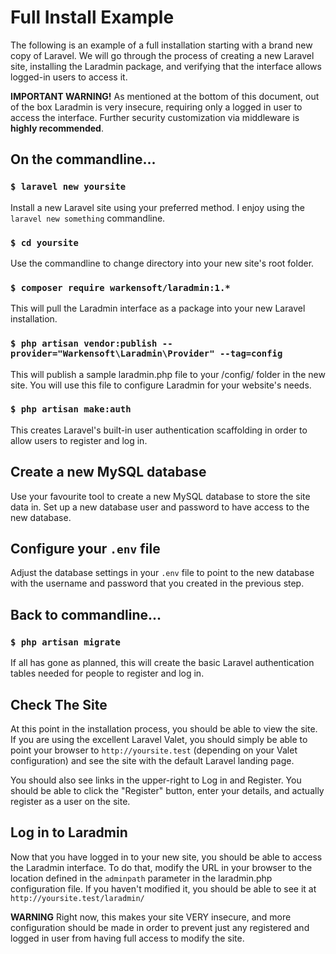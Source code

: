 # Full Install Example

The following is an example of a full installation starting with a brand new copy of Laravel. We will go through the 
process of creating a new Laravel site, installing the Laradmin package, and verifying that the interface allows 
logged-in users to access it.

**IMPORTANT WARNING!** As mentioned at the bottom of this document, out of the box Laradmin is very insecure, requiring
only a logged in user to access the interface. Further security customization via middleware is **highly recommended**. 

## On the commandline...

### `$ laravel new yoursite`

Install a new Laravel site using your preferred method. I enjoy using the `laravel new something` commandline.

### `$ cd yoursite`

Use the commandline to change directory into your new site's root folder.

### `$ composer require warkensoft/laradmin:1.*`

This will pull the Laradmin interface as a package into your new Laravel installation.

### `$ php artisan vendor:publish --provider="Warkensoft\Laradmin\Provider" --tag=config`

This will publish a sample laradmin.php file to your /config/ folder in the new site. You will use this file to 
configure Laradmin for your website's needs.

### `$ php artisan make:auth`

This creates Laravel's built-in user authentication scaffolding in order to allow users to register and log in.

## Create a new MySQL database

Use your favourite tool to create a new MySQL database to store the site data in. Set up a new database user and 
password to have access to the new database.

## Configure your `.env` file

Adjust the database settings in your `.env` file to point to the new database with the username and password that you
created in the previous step.

##  Back to commandline...

### `$ php artisan migrate`

If all has gone as planned, this will create the basic Laravel authentication tables needed for people to register and
log in. 

## Check The Site

At this point in the installation process, you should be able to view the site. If you are using the excellent 
Laravel Valet, you should simply be able to point your browser to `http://yoursite.test` (depending on your Valet 
configuration) and see the site with the default Laravel landing page.

You should also see links in the upper-right to Log in and Register. You should be able to click the "Register" button, 
enter your details, and actually register as a user on the site.

## Log in to Laradmin

Now that you have logged in to your new site, you should be able to access the Laradmin interface. To do that, modify the 
URL in your browser to the location defined in the `adminpath` parameter in the laradmin.php configuration file. If you 
haven't modified it, you should be able to see it at `http://yoursite.test/laradmin/`

**WARNING** Right now, this makes your site VERY insecure, and more configuration should be made in order to prevent
just any registered and logged in user from having full access to modify the site.